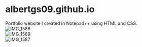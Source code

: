 # albertgs09.github.io
Portfolio website I created in Notepad++ using HTML and CSS.
<br>
![IMG_1588](https://github.com/albertgs09/albertgs09.github.io/assets/65637580/16dae33c-0023-4058-9901-dbda737f9317)
<br>
![IMG_1589](https://github.com/albertgs09/albertgs09.github.io/assets/65637580/cbe779be-9382-43d3-92f0-7ee4fe5f1877)
<br>
![IMG_1587](https://github.com/albertgs09/albertgs09.github.io/assets/65637580/1eb9028a-1651-4db1-bccf-11b0627905ec)

